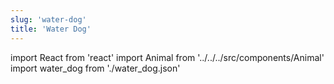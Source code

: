 ```yaml
---
slug: 'water-dog'
title: 'Water Dog'
---
```


import React from 'react'
import Animal from '../../../src/components/Animal'
import water_dog from './water_dog.json'

<Animal data={water_dog} />
